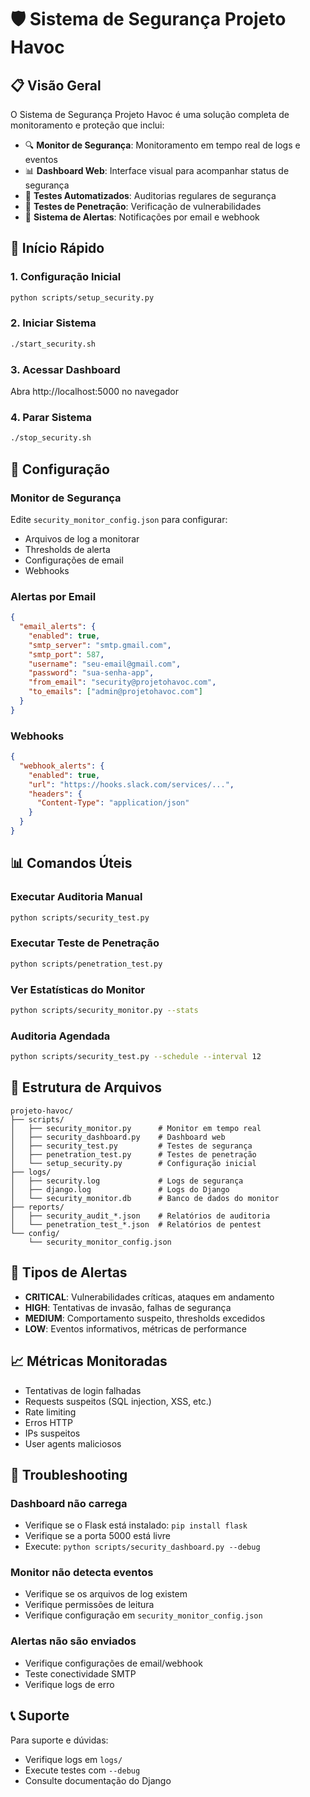 # 🛡️ Sistema de Segurança Projeto Havoc

## 📋 Visão Geral

O Sistema de Segurança Projeto Havoc é uma solução completa de monitoramento e proteção que inclui:

- 🔍 **Monitor de Segurança**: Monitoramento em tempo real de logs e eventos
- 📊 **Dashboard Web**: Interface visual para acompanhar status de segurança
- 🧪 **Testes Automatizados**: Auditorias regulares de segurança
- 🔬 **Testes de Penetração**: Verificação de vulnerabilidades
- 🚨 **Sistema de Alertas**: Notificações por email e webhook

## 🚀 Início Rápido

### 1. Configuração Inicial
```bash
python scripts/setup_security.py
```

### 2. Iniciar Sistema
```bash
./start_security.sh
```

### 3. Acessar Dashboard
Abra http://localhost:5000 no navegador

### 4. Parar Sistema
```bash
./stop_security.sh
```

## 🔧 Configuração

### Monitor de Segurança
Edite `security_monitor_config.json` para configurar:
- Arquivos de log a monitorar
- Thresholds de alerta
- Configurações de email
- Webhooks

### Alertas por Email
```json
{
  "email_alerts": {
    "enabled": true,
    "smtp_server": "smtp.gmail.com",
    "smtp_port": 587,
    "username": "seu-email@gmail.com",
    "password": "sua-senha-app",
    "from_email": "security@projetohavoc.com",
    "to_emails": ["admin@projetohavoc.com"]
  }
}
```

### Webhooks
```json
{
  "webhook_alerts": {
    "enabled": true,
    "url": "https://hooks.slack.com/services/...",
    "headers": {
      "Content-Type": "application/json"
    }
  }
}
```

## 📊 Comandos Úteis

### Executar Auditoria Manual
```bash
python scripts/security_test.py
```

### Executar Teste de Penetração
```bash
python scripts/penetration_test.py
```

### Ver Estatísticas do Monitor
```bash
python scripts/security_monitor.py --stats
```

### Auditoria Agendada
```bash
python scripts/security_test.py --schedule --interval 12
```

## 📁 Estrutura de Arquivos

```
projeto-havoc/
├── scripts/
│   ├── security_monitor.py      # Monitor em tempo real
│   ├── security_dashboard.py    # Dashboard web
│   ├── security_test.py         # Testes de segurança
│   ├── penetration_test.py      # Testes de penetração
│   └── setup_security.py        # Configuração inicial
├── logs/
│   ├── security.log             # Logs de segurança
│   ├── django.log               # Logs do Django
│   └── security_monitor.db      # Banco de dados do monitor
├── reports/
│   ├── security_audit_*.json    # Relatórios de auditoria
│   └── penetration_test_*.json  # Relatórios de pentest
└── config/
    └── security_monitor_config.json
```

## 🚨 Tipos de Alertas

- **CRITICAL**: Vulnerabilidades críticas, ataques em andamento
- **HIGH**: Tentativas de invasão, falhas de segurança
- **MEDIUM**: Comportamento suspeito, thresholds excedidos
- **LOW**: Eventos informativos, métricas de performance

## 📈 Métricas Monitoradas

- Tentativas de login falhadas
- Requests suspeitos (SQL injection, XSS, etc.)
- Rate limiting
- Erros HTTP
- IPs suspeitos
- User agents maliciosos

## 🔧 Troubleshooting

### Dashboard não carrega
- Verifique se o Flask está instalado: `pip install flask`
- Verifique se a porta 5000 está livre
- Execute: `python scripts/security_dashboard.py --debug`

### Monitor não detecta eventos
- Verifique se os arquivos de log existem
- Verifique permissões de leitura
- Verifique configuração em `security_monitor_config.json`

### Alertas não são enviados
- Verifique configurações de email/webhook
- Teste conectividade SMTP
- Verifique logs de erro

## 📞 Suporte

Para suporte e dúvidas:
- Verifique logs em `logs/`
- Execute testes com `--debug`
- Consulte documentação do Django
